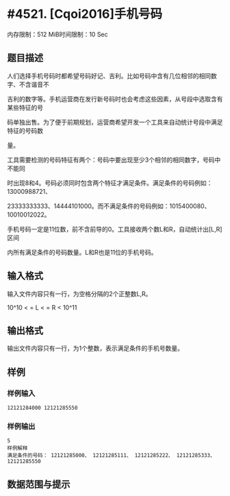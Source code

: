 # #4521. [Cqoi2016]手机号码

内存限制：512 MiB时间限制：10 Sec

## 题目描述

人们选择手机号码时都希望号码好记、吉利。比如号码中含有几位相邻的相同数字、不含谐音不

吉利的数字等。手机运营商在发行新号码时也会考虑这些因素，从号段中选取含有某些特征的号

码单独出售。为了便于前期规划，运营商希望开发一个工具来自动统计号段中满足特征的号码数

量。

工具需要检测的号码特征有两个：号码中要出现至少3个相邻的相同数字，号码中不能同

时出现8和4。号码必须同时包含两个特征才满足条件。满足条件的号码例如：13000988721、

23333333333、14444101000。而不满足条件的号码例如：1015400080、10010012022。

手机号码一定是11位数，前不含前导的0。工具接收两个数L和R，自动统计出[L,R]区间

内所有满足条件的号码数量。L和R也是11位的手机号码。

## 输入格式

输入文件内容只有一行，为空格分隔的2个正整数L,R。

10^10 < =  L < =  R < 10^11

## 输出格式

输出文件内容只有一行，为1个整数，表示满足条件的手机号数量。

## 样例

### 样例输入

    
    12121284000 12121285550
    

### 样例输出

    
    5
    样例解释
    满足条件的号码： 12121285000、 12121285111、 12121285222、 12121285333、 12121285550
    

## 数据范围与提示
